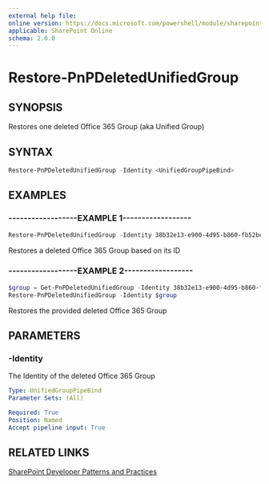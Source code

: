 ```yaml
---
external help file:
online version: https://docs.microsoft.com/powershell/module/sharepoint-pnp/restore-pnpdeletedunifiedgroup
applicable: SharePoint Online
schema: 2.0.0
---
```


# Restore-PnPDeletedUnifiedGroup

## SYNOPSIS
Restores one deleted Office 365 Group (aka Unified Group)

## SYNTAX 

```powershell
Restore-PnPDeletedUnifiedGroup -Identity <UnifiedGroupPipeBind>
```

## EXAMPLES

### ------------------EXAMPLE 1------------------
```powershell
Restore-PnPDeletedUnifiedGroup -Identity 38b32e13-e900-4d95-b860-fb52bc07ca7f
```

Restores a deleted Office 365 Group based on its ID

### ------------------EXAMPLE 2------------------
```powershell
$group = Get-PnPDeletedUnifiedGroup -Identity 38b32e13-e900-4d95-b860-fb52bc07ca7f
Restore-PnPDeletedUnifiedGroup -Identity $group
```

Restores the provided deleted Office 365 Group

## PARAMETERS

### -Identity
The Identity of the deleted Office 365 Group

```yaml
Type: UnifiedGroupPipeBind
Parameter Sets: (All)

Required: True
Position: Named
Accept pipeline input: True
```

## RELATED LINKS

[SharePoint Developer Patterns and Practices](https://aka.ms/sppnp)